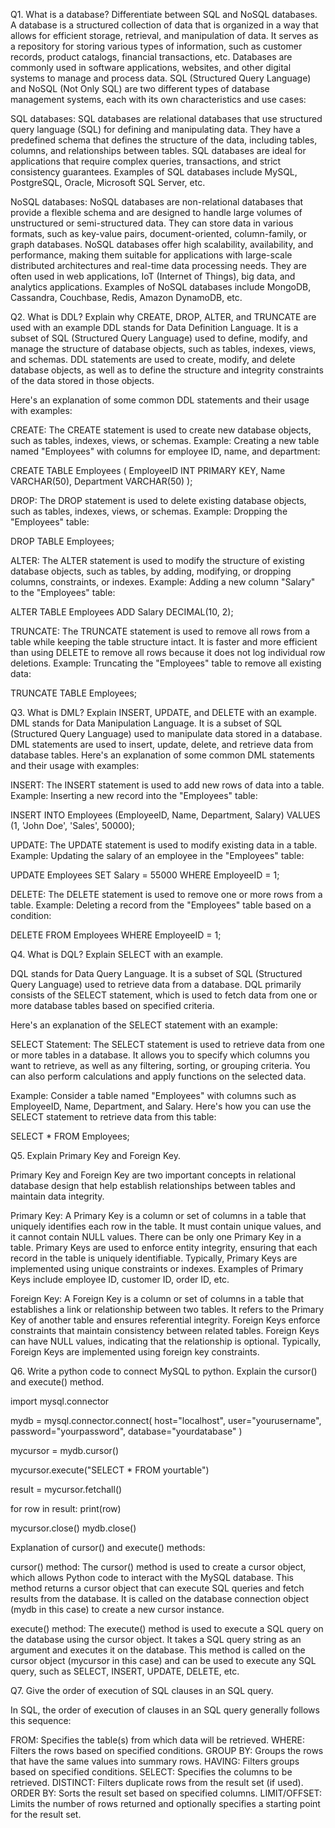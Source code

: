 
Q1. What is a database? Differentiate between SQL and NoSQL databases.
A database is a structured collection of data that is organized in a way that allows for efficient storage, retrieval, and manipulation of data. It serves as a repository for storing various types of information, such as customer records, product catalogs, financial transactions, etc. Databases are commonly used in software applications, websites, and other digital systems to manage and process data.
SQL (Structured Query Language) and NoSQL (Not Only SQL) are two different types of database management systems, each with its own characteristics and use cases:

SQL databases:
SQL databases are relational databases that use structured query language (SQL) for defining and manipulating data.
They have a predefined schema that defines the structure of the data, including tables, columns, and relationships between tables.
SQL databases are ideal for applications that require complex queries, transactions, and strict consistency guarantees.
Examples of SQL databases include MySQL, PostgreSQL, Oracle, Microsoft SQL Server, etc.

NoSQL databases:
NoSQL databases are non-relational databases that provide a flexible schema and are designed to handle large volumes of unstructured or semi-structured data.
They can store data in various formats, such as key-value pairs, document-oriented, column-family, or graph databases.
NoSQL databases offer high scalability, availability, and performance, making them suitable for applications with large-scale distributed architectures and real-time data processing needs.
They are often used in web applications, IoT (Internet of Things), big data, and analytics applications.
Examples of NoSQL databases include MongoDB, Cassandra, Couchbase, Redis, Amazon DynamoDB, etc.


Q2. What is DDL? Explain why CREATE, DROP, ALTER, and TRUNCATE are used with an example
DDL stands for Data Definition Language. It is a subset of SQL (Structured Query Language) used to define, modify, and manage the structure of database objects, such as tables, indexes, views, and schemas. DDL statements are used to create, modify, and delete database objects, as well as to define the structure and integrity constraints of the data stored in those objects.

Here's an explanation of some common DDL statements and their usage with examples:

CREATE:
The CREATE statement is used to create new database objects, such as tables, indexes, views, or schemas.
Example: Creating a new table named "Employees" with columns for employee ID, name, and department:

CREATE TABLE Employees (
    EmployeeID INT PRIMARY KEY,
    Name VARCHAR(50),
    Department VARCHAR(50)
);

DROP:
The DROP statement is used to delete existing database objects, such as tables, indexes, views, or schemas.
Example: Dropping the "Employees" table:

DROP TABLE Employees;

ALTER:
The ALTER statement is used to modify the structure of existing database objects, such as tables, by adding, modifying, or dropping columns, constraints, or indexes.
Example: Adding a new column "Salary" to the "Employees" table:

ALTER TABLE Employees
ADD Salary DECIMAL(10, 2);

TRUNCATE:
The TRUNCATE statement is used to remove all rows from a table while keeping the table structure intact. It is faster and more efficient than using DELETE to remove all rows because it does not log individual row deletions.
Example: Truncating the "Employees" table to remove all existing data:

TRUNCATE TABLE Employees;


Q3. What is DML? Explain INSERT, UPDATE, and DELETE with an example.
DML stands for Data Manipulation Language. It is a subset of SQL (Structured Query Language) used to manipulate data stored in a database. DML statements are used to insert, update, delete, and retrieve data from database tables. Here's an explanation of some common DML statements and their usage with examples:

INSERT:
The INSERT statement is used to add new rows of data into a table.
Example: Inserting a new record into the "Employees" table:

INSERT INTO Employees (EmployeeID, Name, Department, Salary)
VALUES (1, 'John Doe', 'Sales', 50000);

UPDATE:
The UPDATE statement is used to modify existing data in a table.
Example: Updating the salary of an employee in the "Employees" table:

UPDATE Employees
SET Salary = 55000
WHERE EmployeeID = 1;

DELETE:
The DELETE statement is used to remove one or more rows from a table.
Example: Deleting a record from the "Employees" table based on a condition:

DELETE FROM Employees
WHERE EmployeeID = 1;


Q4. What is DQL? Explain SELECT with an example.

DQL stands for Data Query Language. It is a subset of SQL (Structured Query Language) used to retrieve data from a database. DQL primarily consists of the SELECT statement, which is used to fetch data from one or more database tables based on specified criteria.

Here's an explanation of the SELECT statement with an example:

SELECT Statement:
The SELECT statement is used to retrieve data from one or more tables in a database.
It allows you to specify which columns you want to retrieve, as well as any filtering, sorting, or grouping criteria.
You can also perform calculations and apply functions on the selected data.

Example:
Consider a table named "Employees" with columns such as EmployeeID, Name, Department, and Salary. Here's how you can use the SELECT statement to retrieve data from this table:

SELECT * FROM Employees;


Q5. Explain Primary Key and Foreign Key.

Primary Key and Foreign Key are two important concepts in relational database design that help establish relationships between tables and maintain data integrity.

Primary Key:
A Primary Key is a column or set of columns in a table that uniquely identifies each row in the table.
It must contain unique values, and it cannot contain NULL values.
There can be only one Primary Key in a table.
Primary Keys are used to enforce entity integrity, ensuring that each record in the table is uniquely identifiable.
Typically, Primary Keys are implemented using unique constraints or indexes.
Examples of Primary Keys include employee ID, customer ID, order ID, etc.

Foreign Key:
A Foreign Key is a column or set of columns in a table that establishes a link or relationship between two tables.
It refers to the Primary Key of another table and ensures referential integrity.
Foreign Keys enforce constraints that maintain consistency between related tables.
Foreign Keys can have NULL values, indicating that the relationship is optional.
Typically, Foreign Keys are implemented using foreign key constraints.


Q6. Write a python code to connect MySQL to python. Explain the cursor() and execute() method.

import mysql.connector

mydb = mysql.connector.connect(
    host="localhost",
    user="yourusername",
    password="yourpassword",
    database="yourdatabase"
)

mycursor = mydb.cursor()

mycursor.execute("SELECT * FROM yourtable")

result = mycursor.fetchall()

for row in result:
    print(row)

mycursor.close()
mydb.close()

Explanation of cursor() and execute() methods:

cursor() method:
The cursor() method is used to create a cursor object, which allows Python code to interact with the MySQL database.
This method returns a cursor object that can execute SQL queries and fetch results from the database.
It is called on the database connection object (mydb in this case) to create a new cursor instance.

execute() method:
The execute() method is used to execute a SQL query on the database using the cursor object.
It takes a SQL query string as an argument and executes it on the database.
This method is called on the cursor object (mycursor in this case) and can be used to execute any SQL query, such as SELECT, INSERT, UPDATE, DELETE, etc.


Q7. Give the order of execution of SQL clauses in an SQL query.

In SQL, the order of execution of clauses in an SQL query generally follows this sequence:

FROM: Specifies the table(s) from which data will be retrieved.
WHERE: Filters the rows based on specified conditions.
GROUP BY: Groups the rows that have the same values into summary rows.
HAVING: Filters groups based on specified conditions.
SELECT: Specifies the columns to be retrieved.
DISTINCT: Filters duplicate rows from the result set (if used).
ORDER BY: Sorts the result set based on specified columns.
LIMIT/OFFSET: Limits the number of rows returned and optionally specifies a starting point for the result set.
